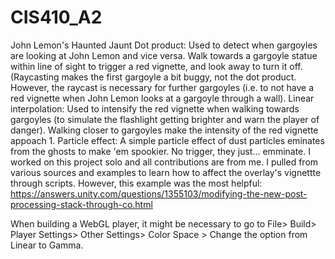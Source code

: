 # CIS410_A2

John Lemon's Haunted Jaunt
Dot product: Used to detect when gargoyles are looking at John Lemon and vice versa. Walk towards a gargoyle statue within line of sight to trigger a red vignette, and look away to turn it off. (Raycasting makes the first gargoyle a bit buggy, not the dot product. However, the raycast is necessary for further gargoyles (i.e. to not have a red vignette when John Lemon looks at a gargoyle through a wall).
Linear interpolation: Used to intensify the red vignette when walking towards gargoyles (to simulate the flashlight getting brighter and warn the player of danger). Walking closer to gargoyles make the intensity of the red vignette appoach 1.
Particle effect: A simple particle effect of dust particles eminates from the ghosts to make 'em spookier. No trigger, they just... emminate.
I worked on this project solo and all contributions are from me. I pulled from various sources and examples to learn how to affect the overlay's vignettte through scripts. However, this example was the most helpful: https://answers.unity.com/questions/1355103/modifying-the-new-post-processing-stack-through-co.html

When building a WebGL player, it might be necessary to go to File> Build> Player Settings> Other Settings> Color Space > Change the option from Linear to Gamma.
